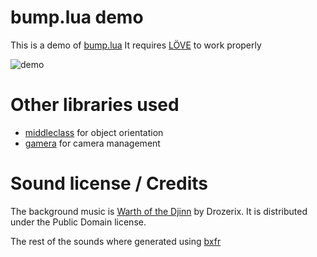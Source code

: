 # bump.lua demo

This is a demo of [bump.lua](http://github.com/kikito/bump.lua)
It requires [LÖVE](http://love2d.org) to work properly

![demo](https://kikito.github.io/bump.lua/img/bump-demo.gif)

# Other libraries used

* [middleclass](https://github.com/kikito/middleclass) for object orientation
* [gamera](https://github.com/kikito/gamera.lua) for camera management


# Sound license / Credits

The background music is [Warth of the Djinn](http://modarchive.org/module.php?173080) by Drozerix. It is
distributed under the Public Domain license.

The rest of the sounds where generated using [bxfr](http://www.bfxr.net/)
